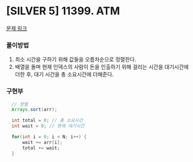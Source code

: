 # [SILVER 5] 11399. ATM

[문제 링크](https://www.acmicpc.net/problem/11399)

### 풀이방법
1. 최소 시간을 구하기 위해 값들을 오름차순으로 정렬한다.
2. 배열을 돌며 현재 인덱스의 사람이 돈을 인출하기 위해 걸리는 시간을 대기시간에 더한 후, 대기 시간을 총 소요시간에 더해준다.

### 구현부
```java
  // 정렬
  Arrays.sort(arr);

  int total = 0; // 총 소요시간
  int wait = 0; // 현재 대기시간

  for(int i = 0; i < N; i++) {
      wait += arr[i];
      total += wait;
  }
```